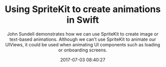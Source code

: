 ---
title: "Using SpriteKit to create animations in Swift"
subtitle: "John Sundell demonstrates how we can use SpriteKit to create image or text-based animations. Although we can’t use SpriteKit to animate our UIViews, it could be used when animating UI components such as loading or onboarding screens."
tags: ["animation","iOS"]
link: "https://www.swiftbysundell.com/posts/using-spritekit-to-create-animations-in-swift"
date: "2017-07-03 08:40:27"
---